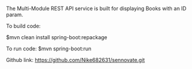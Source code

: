 The Multi-Module REST API service is built for displaying Books with an ID param.


To build code:

$mvn clean install spring-boot:repackage

To run code:
$mvn spring-boot:run

Github link: https://github.com/Nike682631/sennovate.git
